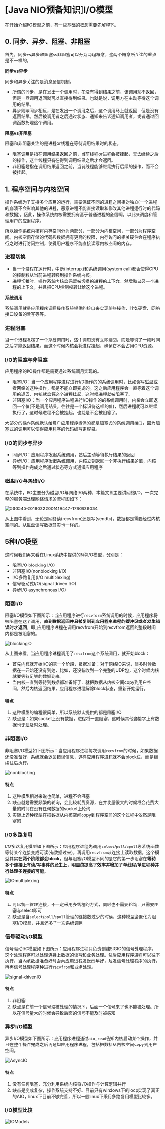 # [Java NIO预备知识]I/O模型








在开始介绍I/O模型之前，有一些基础的概念需要先解释下。

## 0. 同步、异步、阻塞、非阻塞

首先，同步vs异步和阻塞vs非阻塞可以分为两组概念，这两个概念所关注的重点是不一样的。

**同步vs异步**

同步和异步关注的是消息通信机制。

* 所谓的同步，是在发出一个调用时，在没有得到结果之前，该调用就不返回，但是一旦调用返回就可以直接得到结果。也就是说，调用方在主动等待这个调用的结果。
* 异步则与同步相反，是在发出一个调用之后，这个调用马上就返回，但是没有返回结果。然后被调用者之后通过状态、通知来告诉通知调用者，或者通过回调函数处理这个调用。

**阻塞vs非阻塞**

阻塞和非阻塞关注的是进程or线程在等待调用结果时的状态。

* 阻塞调用是指在调用结果返回之前，当前线程or进程会被挂起，无法继续之后的操作，这个线程只有在得到调用结果之后才会返回。
* 非阻塞是指在调用结果返回之前，当前线程能够继续执行后续的操作，而不会被挂起。

## 1. 程序空间与内核空间

操作系统为了支持多个应用的运行，需要保证不同的进程之间相对独立(一个进程的崩溃不会影响其他的进程，恶意进程不能直接读取和修改其他进程运行时的代码和数据)。因此，操作系统内核需要拥有高于普通进程的全信啊，以此来调度和管理用户的应用程序。

所以操作系统内核将内存空间分为两部分，一部分为内核空间，一部分为程序空间。内核空间存储的代码和数据拥有更高的权限，内存访问的相关硬件会在程序执行之时进行访问控制，使得用户程序不能直接读写内核空间的内存。

### 进程切换

* 当一个进程在运行时，中断(interrupt)和系统调用(system call)都会使得CPU的控制权从当前进程转移到操作系统内核。
* 进程切换时，操作系统内核会保留被切换的进程的上下文，然后取出另一个进程的上下文，并且把CPU控制权转让给这个进程。

**系统调用**

系统调用就是应用程序调用操作系统提供的接口来实现某些操作，比如硬盘、网络接口设备的读写等等。

### 进程阻塞

当一个进程发起了一个系统调用时，这个调用没有立即返回，而是等待了一段时间之后才能返回结果。而这个时候内核会将进程挂起，确保它不会占用CPU资源。

### I/O的阻塞与非阻塞

应用程序的I/O操作都是需要通过系统调用实现的。

* 阻塞I/O：当一个应用程序进程进行I/O操作的的系统调用时，比如读写磁盘或者网络的这种操作，都是不能立即完成的。这之后应用程序会一直等着这个调用的返回，内核就会将这个进程挂起，这时候进程就被阻塞了。
* 非阻塞I/O：当一个应用程序进程进行I/O操作的的系统调用时，内核会立即返回一个值(不是调用结果，往往是一个标识符这样的值)，然后进程就可以继续执行了，这时候进程不会被挂起，也就是不会被阻塞了。

大部分的操作系统默认给用户应用程序提供的都是阻塞式的系统调用接口，因为阻塞式的调用可以使得应用程序的代码编写更容易。

### I/O的同步与异步

* 同步I/O：应用程序发起系统调用，然后主动等待执行结果的返回
* 异步I/O：应用程序发起系统调用，内核立刻返回一个非执行结果的值，内核等到操作完成之后通过状态等方式通知应用程序

### 磁盘I/O与网络I/O

在系统中，I/O主要分为磁盘I/O与网络I/O两种，本篇文章主要讲网络I/O。一次完整的服务端处理网络请求的流程图如下：

![566545-20190222001419447-1786828034](https://user-images.githubusercontent.com/16413289/57978628-e4b55f80-7a43-11e9-9eba-a578dea8b011.png)

从上图中看到，无论是网络读(recvfrom)还是写(sendto)，数据都是需要经过内核空间的。从磁盘读写数据其实也一样的。

## 5种I/O模型

这时候我们再来看在Linux系统中提供的5种I/O模型，分别是：

* 阻塞I/O\(blocking I/O\)
* 非阻塞I/O\(nonblocking I/O\)
* I/O多路复用\(I/O multiplexing\)
* 信号驱动式I/O\(signal driven I/O\)
* 异步I/O\(asynchronous I/O\)

### 阻塞I/O

阻塞I/O模型如下图所示：当应用程序进行`recvform`系统调用的时候，应用程序将被阻塞在这个调用，**直到数据返回并且被复制到应用程序进程的缓冲区或者发生错误时才返回**，即_应用程序进程在调用recvfrom开始到recvfrom返回的整段时间内都是被阻塞的。

![blockingIO](https://user-images.githubusercontent.com/16413289/57979103-62309e00-7a4b-11e9-8d6a-75b569092be4.png)

从上图来看，当应用程序进程调用了`recvfrom`这个系统调用，就开始block：

* 首先内核就开始I/O的第一个阶段，数据准备：对于网络IO来说，很多时候数据在一开始还没有到达，比如，还没有收到一个完整的UDP包，这个时候内核就要等待足够的数据到来。
* 当内核一直到等待到数据都准备好了，就把数据从内核空间copy到用户空间，然后内核返回结果，应用程序进程解除block状态，重新开始运行。

#### 特点

1. 这种模型的编程很简单，所以系统默认提供的都是阻塞I/O
2. 缺点是：如果socket上没有数据，进程将一直阻塞，这时候其他套接字上有数据也无法及时处理。

### 非阻塞I/O

非阻塞I/O模型如下图所示：当应用程序进程每次调用`recvfrom`的时候，如果数据还没准备好，系统就会返回错误信息，这样应用程序进程就不会block住，而是继续往后执行。

![nonblocking](https://user-images.githubusercontent.com/16413289/57979508-1aad1080-7a51-11e9-8185-a02cbf5df4b5.png)

#### 特点

1. 这种模型相对来说也简单，进程不会阻塞
2. 缺点就是需要频繁的轮询，会比较耗费资源，在并发量很大的时候将会花费大量的时间在没有任何数据的socket上轮询
3. 实际上这种模型在把数据从内核空间copy到程序空间的这个过程中依然是阻塞的

### I/O多路复用

I/O多路复用模型如下图所示：应用程序进程先调用`select`/`poll`/`epoll`等系统函数等待某个连接变成可读(有数据过来)，再调用`recvfrom`从连接上读取数据。这个模型其实**在两个阶段都会block**，但与阻塞I/O模型不同的是它的第一步阻塞在**等待多个连接上有读/写事件的发生上，明显的提高了效率并增加了单线程/单进程种并行处理多连接的可能**。

![IOmultiplexing](https://user-images.githubusercontent.com/16413289/57979498-079a4080-7a51-11e9-9843-88d8a8c18d14.png)

#### 特点

1. 可以统一管理连接，不一定采用多线程的方式，同时也不需要轮询，只需要阻塞与select即可
2. 缺点是当`select`/`poll`/`epoll`管理的连接数过少的时候，这种模型会退化为阻塞I/O模型，并且还多了一次系统调用

### 信号驱动I/O模型

信号驱动I/O模型如下图所示：应用程序进程只负责创建SIGIO的信号处理程序，这个处理程序可以处理连接上数据的读写和业务处理。然后应用程序进程可以往下执行，当内核数据准备好时会向应用进程发送四年好，触发信号处理程序的执行，再再信号处理程序种进行`recvfrom`和业务处理。

![signal-drivenIO](https://user-images.githubusercontent.com/16413289/57979514-2c8eb380-7a51-11e9-8e66-b038f44def80.png)

#### 特点

1. 非阻塞
2. 缺点是在前一个信号没被处理的情况下，后面一个信号来了也不能被处理。所以在信号量大的时候会导致后面的信号不能及时被感知

### 异步I/O模型

异步I/O模型如下图所示：应用程序进程通过`aio_read`告知内核启动某个操作，并且在整个操作完成之后再通知应用程序进程，包括把数据从内核空间copy到用户空间。

![AsyncIO](https://user-images.githubusercontent.com/16413289/57979574-50062e00-7a52-11e9-8d58-758167d330df.png)

#### 特点

1. 没有任何阻塞，充分利用系统内核将I/O操作与计算逻辑并行
2. 缺点是变成复杂，操作系统支持不好。目前只有windows下的iocp实现了真正的AIO，linux下目前不够完善，所以一般linux下采用多路复用模型比较多。

### I/O模型比较

![IOModels](https://user-images.githubusercontent.com/16413289/57979682-e4bd5b80-7a53-11e9-8082-3fd1d000e8fd.png)

